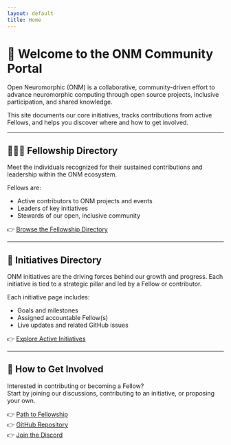 ```yaml
---
layout: default
title: Home
---
```


# 👋 Welcome to the ONM Community Portal

Open Neuromorphic (ONM) is a collaborative, community-driven effort to advance neuromorphic computing through open source projects, inclusive participation, and shared knowledge.

This site documents our core initiatives, tracks contributions from active Fellows, and helps you discover where and how to get involved.

---

## 🧑‍🤝‍🧑 Fellowship Directory

Meet the individuals recognized for their sustained contributions and leadership within the ONM ecosystem.

Fellows are:
- Active contributors to ONM projects and events
- Leaders of key initiatives
- Stewards of our open, inclusive community

👉 [Browse the Fellowship Directory](./fellowship/fellowship_directory.md)

---

## 🚀 Initiatives Directory

ONM initiatives are the driving forces behind our growth and progress. Each initiative is tied to a strategic pillar and led by a Fellow or contributor.

Each initiative page includes:
- Goals and milestones
- Assigned accountable Fellow(s)
- Live updates and related GitHub issues

👉 [Explore Active Initiatives](./initiatives/README.md)

---

## 🧭 How to Get Involved

Interested in contributing or becoming a Fellow?  
Start by joining our discussions, contributing to an initiative, or proposing your own.

👉 [Path to Fellowship](./fellowship/path_to_fellowship.md)  
👉 [GitHub Repository](https://github.com/open-neuromorphic)  
👉 [Join the Discord](https://discord.gg/openneuromorphic)
